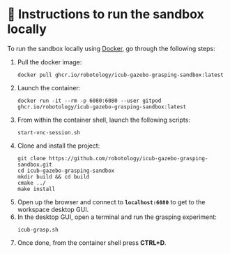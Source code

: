 🔽 Instructions to run the sandbox locally
==========================================

To run the sandbox locally using [Docker](https://docs.docker.com/get-docker), go through the following steps:
1. Pull the docker image:
    ```console
    docker pull ghcr.io/robotology/icub-gazebo-grasping-sandbox:latest
    ```
1. Launch the container:
    ```console
    docker run -it --rm -p 6080:6080 --user gitpod ghcr.io/robotology/icub-gazebo-grasping-sandbox:latest
    ```
1. From within the container shell, launch the following scripts:
    ```console
    start-vnc-session.sh
    ```
1. Clone and install the project:
    ```console
    git clone https://github.com/robotology/icub-gazebo-grasping-sandbox.git
    cd icub-gazebo-grasping-sandbox
    mkdir build && cd build
    cmake ../
    make install
    ```
1. Open up the browser and connect to **`localhost:6080`** to get to the workspace desktop GUI.
1. In the desktop GUI, open a terminal and run the grasping experiment:
   ```console
   icub-grasp.sh
   ```
1. Once done, from the container shell press **CTRL+D**.

